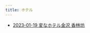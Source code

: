 ```yaml
---
title: ホテル
---
```



- [2023-01-19 変なホテル金沢 香林坊](./../../../../d/2023/01/19/変なホテル金沢_香林坊.md)





